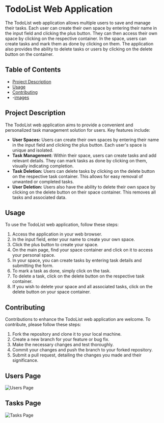 # TodoList Web Application

The TodoList web application allows multiple users to save and manage their tasks. Each user can create their own space by entering their name in the input field and clicking the plus button. They can then access their own space by clicking on the respective container. In the space, users can create tasks and mark them as done by clicking on them. The application also provides the ability to delete tasks or users by clicking on the delete button on the container.

## Table of Contents
- [Project Description](#project-description)
- [Usage](#usage)
- [Contributing](#contributing)
- -[images](#images)


## Project Description
The TodoList web application aims to provide a convenient and personalized task management solution for users. Key features include:

- **User Spaces:** Users can create their own spaces by entering their name in the input field and clicking the plus button. Each user's space is unique and isolated.
- **Task Management:** Within their space, users can create tasks and add relevant details. They can mark tasks as done by clicking on them, visually indicating completion.
- **Task Deletion:** Users can delete tasks by clicking on the delete button on the respective task container. This allows for easy removal of unwanted or completed tasks.
- **User Deletion:** Users also have the ability to delete their own space by clicking on the delete button on their space container. This removes all tasks and associated data.

## Usage
To use the TodoList web application, follow these steps:

1. Access the application in your web browser.
2. In the input field, enter your name to create your own space.
3. Click the plus button to create your space.
4. On the main page, find your space container and click on it to access your personal space.
5. In your space, you can create tasks by entering task details and submitting the form.
6. To mark a task as done, simply click on the task.
7. To delete a task, click on the delete button on the respective task container.
8. If you wish to delete your space and all associated tasks, click on the delete button on your space container.

## Contributing
Contributions to enhance the TodoList web application are welcome. To contribute, please follow these steps:

1. Fork the repository and clone it to your local machine.
2. Create a new branch for your feature or bug fix.
3. Make the necessary changes and test thoroughly.
4. Commit your changes and push the branch to your forked repository.
5. Submit a pull request, detailing the changes you made and their significance.
## Users Page

![Users Page](C:/todolistimage/TODO1.png)

## Tasks Page
![Tasks Page](C:/todolistimage/todo2.png)

